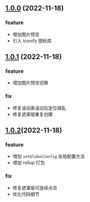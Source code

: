 ## [1.0.0]() (2022-11-18)
### feature
* 增加图片预览
* 引入 iconify 图标库

## [1.0.1](https://github.com/lsccs/enlarge/tree/v1.0.1) (2022-11-18)
### feature
* 增加图片预览切换

### fix
* 修复滚动条滚动后定位错乱
* 修复遮罩层重复创建

## [1.0.2]()(2022-11-18)
### feature
* 增加 `setGlobalConfig` 全局配置方法
* 增加 rollup 打包

### fix
* 修复遮罩层可连续点击
* 优化代码细节
